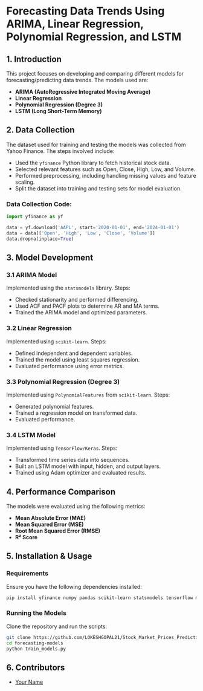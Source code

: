 # Forecasting Data Trends Using ARIMA, Linear Regression, Polynomial Regression, and LSTM

## 1. Introduction
This project focuses on developing and comparing different models for forecasting/predicting data trends. The models used are:

- **ARIMA (AutoRegressive Integrated Moving Average)**
- **Linear Regression**
- **Polynomial Regression (Degree 3)**
- **LSTM (Long Short-Term Memory)**

## 2. Data Collection
The dataset used for training and testing the models was collected from Yahoo Finance. The steps involved include:

- Used the `yfinance` Python library to fetch historical stock data.
- Selected relevant features such as Open, Close, High, Low, and Volume.
- Performed preprocessing, including handling missing values and feature scaling.
- Split the dataset into training and testing sets for model evaluation.

### Data Collection Code:
```python
import yfinance as yf

data = yf.download('AAPL', start='2020-01-01', end='2024-01-01')
data = data[['Open', 'High', 'Low', 'Close', 'Volume']]
data.dropna(inplace=True)
```

## 3. Model Development

### 3.1 ARIMA Model
Implemented using the `statsmodels` library. Steps:

- Checked stationarity and performed differencing.
- Used ACF and PACF plots to determine AR and MA terms.
- Trained the ARIMA model and optimized parameters.

### 3.2 Linear Regression
Implemented using `scikit-learn`. Steps:

- Defined independent and dependent variables.
- Trained the model using least squares regression.
- Evaluated performance using error metrics.

### 3.3 Polynomial Regression (Degree 3)
Implemented using `PolynomialFeatures` from `scikit-learn`. Steps:

- Generated polynomial features.
- Trained a regression model on transformed data.
- Evaluated performance.

### 3.4 LSTM Model
Implemented using `TensorFlow/Keras`. Steps:

- Transformed time series data into sequences.
- Built an LSTM model with input, hidden, and output layers.
- Trained using Adam optimizer and evaluated results.

## 4. Performance Comparison
The models were evaluated using the following metrics:

- **Mean Absolute Error (MAE)**
- **Mean Squared Error (MSE)**
- **Root Mean Squared Error (RMSE)**
- **R² Score**

## 5. Installation & Usage

### Requirements
Ensure you have the following dependencies installed:
```bash
pip install yfinance numpy pandas scikit-learn statsmodels tensorflow matplotlib seaborn
```

### Running the Models
Clone the repository and run the scripts:
```bash
git clone https://github.com/LOKESHGOPAL21/Stock_Market_Prices_Prediction
cd forecasting-models
python train_models.py
```

## 6. Contributors
- [Your Name](https://github.com/yourusername)

